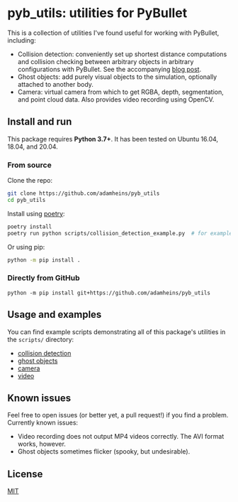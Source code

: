 # pyb_utils: utilities for PyBullet

This is a collection of utilities I've found useful for working with PyBullet,
including:
* Collision detection: conveniently set up shortest distance computations and
  collision checking between arbitrary objects in arbitrary configurations with
  PyBullet. See the accompanying [blog post](https://adamheins.com/blog/collision-detection-pybullet).
* Ghost objects: add purely visual objects to the simulation, optionally
  attached to another body.
* Camera: virtual camera from which to get RGBA, depth, segmentation, and point
  cloud data. Also provides video recording using OpenCV.

## Install and run
This package requires **Python 3.7+**. It has been tested on Ubuntu 16.04,
18.04, and 20.04.

### From source
Clone the repo:
```bash
git clone https://github.com/adamheins/pyb_utils
cd pyb_utils
```

Install using [poetry](https://python-poetry.org/):
```bash
poetry install
poetry run python scripts/collision_detection_example.py  # for example
```

Or using pip:
```bash
python -m pip install .
```

### Directly from GitHub
```
python -m pip install git+https://github.com/adamheins/pyb_utils
```

## Usage and examples
You can find example scripts demonstrating all of this package's utilities in
the `scripts/` directory:

* [collision detection](https://github.com/adamheins/pyb_utils/blob/main/scripts/collision_detection_example.py)
* [ghost objects](https://github.com/adamheins/pyb_utils/blob/main/scripts/ghost_object_example.py)
* [camera](https://github.com/adamheins/pyb_utils/blob/main/scripts/camera_example.py)
* [video](https://github.com/adamheins/pyb_utils/blob/main/scripts/video_example.py)

## Known issues
Feel free to open issues (or better yet, a pull request!) if you find a
problem. Currently known issues:

* Video recording does not output MP4 videos correctly. The AVI format works,
  however.
* Ghost objects sometimes flicker (spooky, but undesirable).

## License
[MIT](https://github.com/adamheins/pyb_utils/blob/main/LICENSE)
